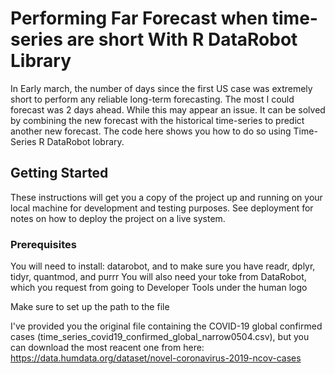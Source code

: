 # Performing Far Forecast when time-series are short With R DataRobot Library

In Early march, the number of days since the first US case was extremely short to perform any reliable long-term forecasting.  The most I could forecast was 2 days ahead.  While this may appear an issue.  It can be solved by combining the new forecast with the historical time-series to predict another new forecast.  The code here shows you how to do so using Time-Series R DataRobot lobrary.

## Getting Started

These instructions will get you a copy of the project up and running on your local machine for development and testing purposes. See deployment for notes on how to deploy the project on a live system.

### Prerequisites

You will need to install:  datarobot, and to make sure you have readr, dplyr, tidyr, quantmod, and purrr You will also need your toke from DataRobot, which you request from going to Developer Tools under the human logo

Make sure to set up the path to the file

I've provided you the original file containing the COVID-19 global confirmed cases (time_series_covid19_confirmed_global_narrow0504.csv), but you can download the most reacent one from here:
https://data.humdata.org/dataset/novel-coronavirus-2019-ncov-cases






